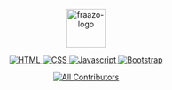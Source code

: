 <p align="center">

  <a href="https://fraazo-clone.netlify.app/" target="_blank">
    <img alt="fraazo-logo" height="70" alt="Fraazo Logo" src="https://fraazo-clone.netlify.app/svg/logo.svg"/>
  </a>
</p>
<p align="center">
  <a href="#">
    <img src="https://img.shields.io/badge/HTML-2ea44f" alt="HTML">
  </a>
  <a href="#">
    <img src="https://img.shields.io/badge/CSS-blue" alt="CSS">
  </a>
  <a href="#">
    <img src="https://img.shields.io/badge/JS-ES6-orange" alt="Javascript">
  </a>
  <a href="https://getbootstrap.com" target="_blank">
    <img src="https://img.shields.io/badge/Bootstrap-blue" alt="Bootstrap" >
  </a>
</p>
<div align='center'>

<!-- https://github.com/shabh2412/Fraazo-Clone/graphs/contributors -->
<!-- ALL-CONTRIBUTORS-BADGE:START - Do not remove or modify this section -->
[![All Contributors](https://img.shields.io/static/v1?label=All+Contributers&message=5&color=orange)](https://github.com/shabh2412/Fraazo-Clone/graphs/contributors)
<!-- ALL-CONTRIBUTORS-BADGE:END -->
  
  </div>
